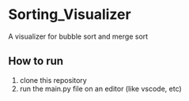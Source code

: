 # Sorting_Visualizer
A visualizer for bubble sort and merge sort
## How to run
1. clone this repository 
2. run the main.py file on an editor (like vscode, etc)

